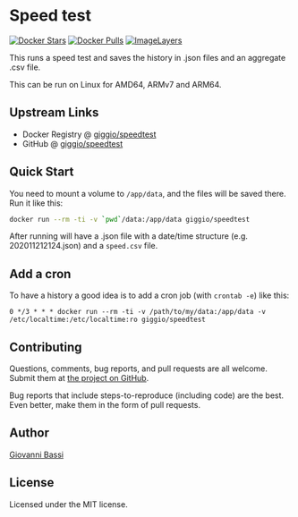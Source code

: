 # Speed test

[![Docker Stars](https://img.shields.io/docker/stars/giggio/speedtest.svg)](https://hub.docker.com/r/giggio/speedtest/)
[![Docker Pulls](https://img.shields.io/docker/pulls/giggio/speedtest.svg)](https://hub.docker.com/r/giggio/speedtest/)
[![ImageLayers](https://images.microbadger.com/badges/image/giggio/speedtest.svg)](https://microbadger.com/#/images/giggio/speedtest)

This runs a speed test and saves the history in .json files and an aggregate .csv
file.

This can be run on Linux for AMD64, ARMv7 and ARM64.

## Upstream Links

* Docker Registry @ [giggio/speedtest](https://hub.docker.com/r/giggio/speedtest/)
* GitHub @ [giggio/speedtest](https://github.com/giggio/speedtest)

## Quick Start

You need to mount a volume to `/app/data`, and the files will be saved there.
Run it like this:

````bash
docker run --rm -ti -v `pwd`/data:/app/data giggio/speedtest
````

After running will have a .json file with a date/time structure
(e.g. 202011212124.json) and a `speed.csv` file.

## Add a cron

To have a history a good idea is to add a cron job (with `crontab -e`) like
this:

````cron
0 */3 * * * docker run --rm -ti -v /path/to/my/data:/app/data -v /etc/localtime:/etc/localtime:ro giggio/speedtest
````

## Contributing

Questions, comments, bug reports, and pull requests are all welcome.  Submit them at
[the project on GitHub](https://github.com/giggio/speedtest/).

Bug reports that include steps-to-reproduce (including code) are the
best. Even better, make them in the form of pull requests.

## Author

[Giovanni Bassi](https://github.com/giggio)

## License

Licensed under the MIT license.